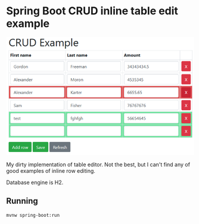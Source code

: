 # Spring Boot CRUD inline table edit example

![screenshot](screenshot.png)

My dirty implementation of table editor.
Not the best, but I can't find any of good examples of inline row editing.

Database engine is H2.

## Running

```
mvnw spring-boot:run
```